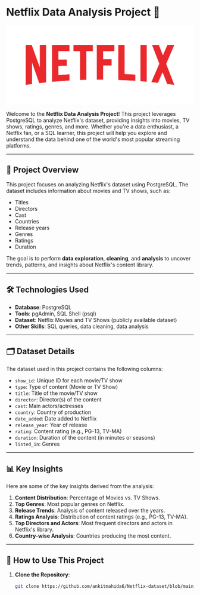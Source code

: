 # Netflix Data Analysis Project 🎥

![Netflix Logo](https://github.com/ankitmahida6/Netflix-dataset/blob/main/Netflix_Logo.png)

Welcome to the **Netflix Data Analysis Project**! This project leverages PostgreSQL to analyze Netflix's dataset, providing insights into movies, TV shows, ratings, genres, and more. Whether you're a data enthusiast, a Netflix fan, or a SQL learner, this project will help you explore and understand the data behind one of the world's most popular streaming platforms.

---

## 📌 **Project Overview**

This project focuses on analyzing Netflix's dataset using PostgreSQL. The dataset includes information about movies and TV shows, such as:
- Titles
- Directors
- Cast
- Countries
- Release years
- Genres
- Ratings
- Duration

The goal is to perform **data exploration**, **cleaning**, and **analysis** to uncover trends, patterns, and insights about Netflix's content library.

---

## 🛠️ **Technologies Used**

- **Database**: PostgreSQL
- **Tools**: pgAdmin, SQL Shell (psql)
- **Dataset**: Netflix Movies and TV Shows (publicly available dataset)
- **Other Skills**: SQL queries, data cleaning, data analysis

---

## 🗂️ **Dataset Details**

The dataset used in this project contains the following columns:
- `show_id`: Unique ID for each movie/TV show
- `type`: Type of content (Movie or TV Show)
- `title`: Title of the movie/TV show
- `director`: Director(s) of the content
- `cast`: Main actors/actresses
- `country`: Country of production
- `date_added`: Date added to Netflix
- `release_year`: Year of release
- `rating`: Content rating (e.g., PG-13, TV-MA)
- `duration`: Duration of the content (in minutes or seasons)
- `listed_in`: Genres

---

## 📊 **Key Insights**

Here are some of the key insights derived from the analysis:
1. **Content Distribution**: Percentage of Movies vs. TV Shows.
2. **Top Genres**: Most popular genres on Netflix.
3. **Release Trends**: Analysis of content released over the years.
4. **Ratings Analysis**: Distribution of content ratings (e.g., PG-13, TV-MA).
5. **Top Directors and Actors**: Most frequent directors and actors in Netflix's library.
6. **Country-wise Analysis**: Countries producing the most content.

---
## 🚀 **How to Use This Project**

1. **Clone the Repository**:
   ```bash
   git clone https://github.com/ankitmahida6/Netflix-dataset/blob/main/Netflix_Dataset.csv

